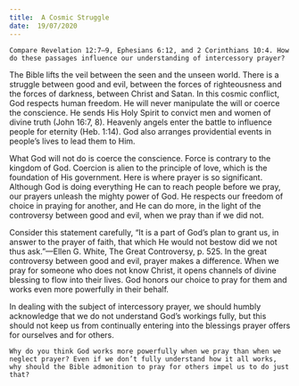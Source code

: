 ```yaml
---
title:  A Cosmic Struggle
date:  19/07/2020
---
```


`Compare Revelation 12:7–9, Ephesians 6:12, and 2 Corinthians 10:4. How do these passages influence our understanding of intercessory prayer?`

The Bible lifts the veil between the seen and the unseen world. There is a struggle between good and evil, between the forces of righteousness and the forces of darkness, between Christ and Satan. In this cosmic conflict, God respects human freedom. He will never manipulate the will or coerce the conscience. He sends His Holy Spirit to convict men and women of divine truth (John 16:7, 8). Heavenly angels enter the battle to influence people for eternity (Heb. 1:14). God also arranges providential events in people’s lives to lead them to Him.

What God will not do is coerce the conscience. Force is contrary to the kingdom of God. Coercion is alien to the principle of love, which is the foundation of His government. Here is where prayer is so significant. Although God is doing everything He can to reach people before we pray, our prayers unleash the mighty power of God. He respects our freedom of choice in praying for another, and He can do more, in the light of the controversy between good and evil, when we pray than if we did not.

Consider this statement carefully, “It is a part of God’s plan to grant us, in answer to the prayer of faith, that which He would not bestow did we not thus ask.”—Ellen G. White, The Great Controversy, p. 525. In the great controversy between good and evil, prayer makes a difference. When we pray for someone who does not know Christ, it opens channels of divine blessing to flow into their lives. God honors our choice to pray for them and works even more powerfully in their behalf.

In dealing with the subject of intercessory prayer, we should humbly acknowledge that we do not understand God’s workings fully, but this should not keep us from continually entering into the blessings prayer offers for ourselves and for others.

`Why do you think God works more powerfully when we pray than when we neglect prayer? Even if we don’t fully understand how it all works, why should the Bible admonition to pray for others impel us to do just that?`